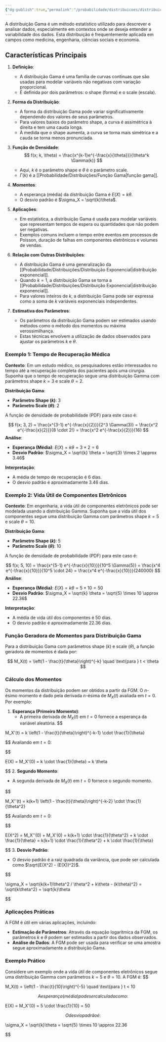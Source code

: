 ```yaml
---
{"dg-publish":true,"permalink":"/probabilidade/distribuicoes/distribuicao-gama/","created":"2025-05-20T09:27:27.975-03:00"}
---
```



A distribuição Gama é um método estatístico utilizado para descrever e analisar dados, especialmente em contextos onde se deseja entender a variabilidade dos dados. Esta distribuição é frequentemente aplicada em campos como medicina, engenharia, ciências sociais e economia.

## Características Principais

1. **Definição**:
   - A distribuição Gama é uma família de curvas contínuas que são usadas para modelar variáveis não negativas com variação proporcional.
   - É definida por dois parâmetros: o shape (forma) e o scale (escala).

2. **Forma da Distribuição**:
   - A forma da distribuição Gama pode variar significativamente dependendo dos valores de seus parâmetros.
   - Para valores baixos do parâmetro shape, a curva é assimétrica à direita e tem uma cauda longa.
   - À medida que o shape aumenta, a curva se torna mais simétrica e a cauda se torna menos pronunciada.

3. **Função de Densidade**:
$$
   f(x; k, \theta) = \frac{x^{k-1}e^{-\frac{x}{\theta}}}{\theta^k \Gamma(k)}
$$
   - Aqui, $k$ é o parâmetro shape e $\theta$ é o parâmetro scale.
   - $\Gamma(k)$ é a [[Probabilidade/Distribuições/Função Gama\|função gama]].

4. **Momentos**:
   - A esperança (média) da distribuição Gama é $E(X) = k\theta$.
   - O desvio padrão é $\sigma_X = \sqrt{k}\theta$.

5. **Aplicações**:
   - Em estatística, a distribuição Gama é usada para modelar variáveis que representam tempos de espera ou quantidades que não podem ser negativas.
   - Exemplos comuns incluem o tempo entre eventos em processos de Poisson, duração de falhas em componentes eletrônicos e volumes de vendas.

6. **Relação com Outras Distribuições**:
   - A distribuição Gama é uma generalização da [[Probabilidade/Distribuições/Distribuição Exponencial\|distribuição exponencial]].
   - Quando $k = 1$, a distribuição Gama se torna a [[Probabilidade/Distribuições/Distribuição Exponencial\|distribuição exponencial]].
   - Para valores inteiros de $k$, a distribuição Gama pode ser expressa como a soma de $k$ variáveis exponenciais independentes.

7. **Estimativa dos Parâmetros**:
   - Os parâmetros da distribuição Gama podem ser estimados usando métodos como o método dos momentos ou máxima verossimilhança.
   - Estas técnicas envolvem a utilização de dados observados para ajustar os parâmetros $k$ e $\theta$.

### Exemplo 1: Tempo de Recuperação Médica

**Contexto**: Em um estudo médico, os pesquisadores estão interessados no tempo até a recuperação completa dos pacientes após uma cirurgia. Suponha que o tempo de recuperação segue uma distribuição Gamma com parâmetros shape $k = 3$ e scale $\theta = 2$.

**Distribuição Gama**:
- **Parâmetro Shape ($k$)**: 3
- **Parâmetro Scale ($\theta$)**: 2

A função de densidade de probabilidade (PDF) para este caso é:

$$
f(x; 3, 2) = \frac{x^{3-1} e^{-\frac{x}{2}}}{2^3 \Gamma(3)} = \frac{x^2 e^{-\frac{x}{2}}}{8 \cdot 2!} = \frac{x^2 e^{-\frac{x}{2}}}{16}
$$
**Análise**:
- **Esperança (Média)**: $E(X) = k \theta = 3 \times 2 = 6$
- **Desvio Padrão**: $\sigma_X = \sqrt{k} \theta = \sqrt{3} \times 2 \approx 3.46$

**Interpretação**:
- A média de tempo de recuperação é 6 dias.
- O desvio padrão é aproximadamente 3.46 dias.

### Exemplo 2: Vida Útil de Componentes Eletrônicos

**Contexto**: Em engenharia, a vida útil de componentes eletrônicos pode ser modelada usando a distribuição Gamma. Suponha que a vida útil dos componentes segue uma distribuição Gamma com parâmetros shape $k = 5$ e scale $\theta = 10$.

**Distribuição Gama**:
- **Parâmetro Shape ($k$)**: 5
- **Parâmetro Scale ($\theta$)**: 10

A função de densidade de probabilidade (PDF) para este caso é:

$$
f(x; 5, 10) = \frac{x^{5-1} e^{-\frac{x}{10}}}{10^5 \Gamma(5)} = \frac{x^4 e^{-\frac{x}{10}}}{10^5 \cdot 24} = \frac{x^4 e^{-\frac{x}{10}}}{240000}
$$
**Análise**:
- **Esperança (Média)**: $E(X) = k \theta = 5 \times 10 = 50$
- **Desvio Padrão**: $\sigma_X = \sqrt{k} \theta = \sqrt{5} \times 10 \approx 22.36$

**Interpretação**:
- A média de vida útil dos componentes é 50 dias.
- O desvio padrão é aproximadamente 22.36 dias.

### Função Geradora de Momentos para Distribuição Gama

Para a distribuição Gama com parâmetros shape ($k$) e scale ($\theta$), a função geradora de momentos é dada por:

$$
M_X(t) = \left(1 - \frac{t}{\theta}\right)^{-k} \quad \text{para } t < \theta
$$

### Cálculo dos Momentos

Os momentos da distribuição podem ser obtidos a partir da FGM. O $n$-ésimo momento é dado pela derivada $n$-ésima de $M_X(t)$ avaliada em $t = 0$. Por exemplo:

1. **Esperança (Primeiro Momento)**:
   - A primeira derivada de $M_X(t)$ em $t = 0$ fornece a esperança da variável aleatória.
   $$

 M_X'(t) = k \left(1 - \frac{t}{\theta}\right)^{-k-1} \cdot \frac{1}{\theta}

$$
   Avaliando em $t = 0$:
   
$$

 E(X) = M_X'(0) = k \cdot \frac{1}{\theta} = k \theta

$$
2. **Segundo Momento**:
   - A segunda derivada de $M_X(t)$ em $t = 0$ fornece o segundo momento.
   
$$

 M_X''(t) = k(k+1) \left(1 - \frac{t}{\theta}\right)^{-k-2} \cdot \frac{1}{\theta^2}

$$
   Avaliando em $t = 0$:
   
$$

 E(X^2) = M_X''(0) + M_X'(0) = k(k+1) \cdot \frac{1}{\theta^2} + k \cdot \frac{1}{\theta} = k(k+1) \cdot \frac{1}{\theta^2} + k \cdot \frac{1}{\theta}

$$
3. **Desvio Padrão**:
   - O desvio padrão é a raiz quadrada da variância, que pode ser calculada como $\sqrt{E(X^2) - (E(X))^2}$.
   
$$

 \sigma_X = \sqrt{k(k+1)\theta^2 / \theta^2 + k\theta - (k\theta)^2} = \sqrt{k\theta^2} = \sqrt{k}\theta

$$
### Aplicações Práticas

A FGM é útil em várias aplicações, incluindo:

- **Estimação de Parâmetros**: Através da equação logarítmica da FGM, os parâmetros $k$ e $\theta$ podem ser estimados a partir dos dados observados.
- **Análise de Dados**: A FGM pode ser usada para verificar se uma amostra segue aproximadamente a distribuição Gama.

### Exemplo Prático

Considere um exemplo onde a vida útil de componentes eletrônicos segue uma distribuição Gamma com parâmetros $k = 5$ e $\theta = 10$. A FGM é:
$$

M_X(t) = \left(1 - \frac{t}{10}\right)^{-5} \quad \text{para } t < 10

$$
A esperança (média) pode ser calculada como:
$$

E(X) = M_X'(0) = 5 \cdot \frac{1}{10} = 50

$$
O desvio padrão é:
$$

\sigma_X = \sqrt{k}\theta = \sqrt{5} \times 10 \approx 22.36

$$
